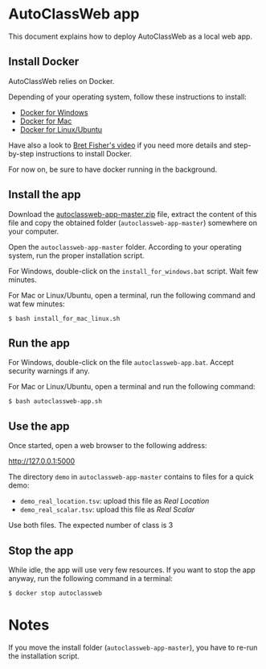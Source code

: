 # AutoClassWeb app

This document explains how to deploy AutoClassWeb as a local web app.


## Install Docker

AutoClassWeb relies on Docker.

Depending of your operating system, follow these instructions to install:

- [Docker for Windows](https://docs.docker.com/docker-for-windows/install/)
- [Docker for Mac](https://docs.docker.com/docker-for-mac/install/)
- [Docker for Linux/Ubuntu](https://docs.docker.com/install/linux/docker-ce/ubuntu/)

Have also a look to [Bret Fisher's video](https://www.bretfisher.com/installdocker/) if you need more details and step-by-step instructions to install Docker.

For now on, be sure to have docker running in the background.


## Install the app

Download the [autoclassweb-app-master.zip](https://github.com/pierrepo/autoclassweb-app/archive/master.zip) file, extract the content of this file and copy the obtained folder (`autoclassweb-app-master`) somewhere on your computer.

Open the `autoclassweb-app-master` folder. According to your operating system, run the proper installation script.

For Windows, double-click on the `install_for_windows.bat` script. Wait few minutes.

For Mac or Linux/Ubuntu, open a terminal, run the following command and wat few minutes:
```
$ bash install_for_mac_linux.sh
```

## Run the app

For Windows, double-click on the file `autoclassweb-app.bat`. Accept security warnings if any.

For Mac or Linux/Ubuntu, open a terminal and run the following command:
```
$ bash autoclassweb-app.sh
```

## Use the app

Once started, open a web browser to the following address:

<http://127.0.0.1:5000>

The directory `demo` in `autoclassweb-app-master` contains to files for a quick demo:

- `demo_real_location.tsv`: upload this file as *Real Location*
- `demo_real_scalar.tsv`: upload this file as *Real Scalar*

Use both files. The expected number of class is 3 


## Stop the app

While idle, the app will use very few resources. If you want to stop the app anyway, run the following command in a terminal:
```
$ docker stop autoclassweb
```



# Notes

If you move the install folder (`autoclassweb-app-master`), you have to re-run the installation script.



